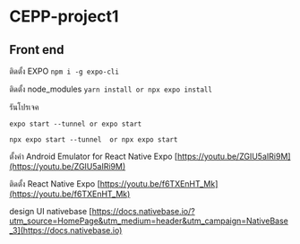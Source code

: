 # CEPP-project1

##  Front end

ติดตั้ง EXPO ```npm i -g expo-cli ```

ติดตั้ง node_modules ```yarn install or npx expo install```

รันโปรเจค

```
expo start --tunnel or expo start 
```
```
npx expo start --tunnel  or npx expo start
```



ตั้งค่า Android Emulator for React Native Expo [https://youtu.be/ZGIU5aIRi9M](https://youtu.be/ZGIU5aIRi9M)

ติดตั้ง React Native Expo [https://youtu.be/f6TXEnHT_Mk](https://youtu.be/f6TXEnHT_Mk)

design UI nativebase [https://docs.nativebase.io/?utm_source=HomePage&utm_medium=header&utm_campaign=NativeBase_3](https://docs.nativebase.io)


